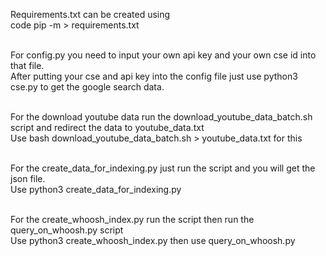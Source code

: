 Requirements.txt can be created using <br />
code pip -m > requirements.txt<br /><br />

For config.py you need to input your own api key and your own cse id into that file. <br />
After putting your cse and api key into the config file just use python3 cse.py to get the google search data. <br /><br />


For the download youtube data run the download_youtube_data_batch.sh script and redirect the data to youtube_data.txt <br />
Use bash download_youtube_data_batch.sh > youtube_data.txt for this <br /><br />

For the create_data_for_indexing.py just run the script and you will get the json file.<br />
Use python3 create_data_for_indexing.py <br /><br />

For the create_whoosh_index.py run the script then run the query_on_whoosh.py script<br />
Use python3 create_whoosh_index.py then use query_on_whoosh.py<br /> <br />
